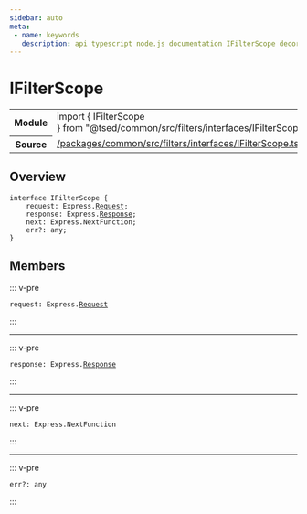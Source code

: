 ```yaml
---
sidebar: auto
meta:
 - name: keywords
   description: api typescript node.js documentation IFilterScope decorator
---
```

# IFilterScope <Badge text="Decorator" type="decorator"/>
<!-- Summary -->
<section class="symbol-info"><table class="is-full-width"><tbody><tr><th>Module</th><td><div class="lang-typescript"><span class="token keyword">import</span> { IFilterScope }&nbsp;<span class="token keyword">from</span>&nbsp;<span class="token string">"@tsed/common/src/filters/interfaces/IFilterScope"</span></div></td></tr><tr><th>Source</th><td><a href="https://github.com/Romakita/ts-express-decorators/blob/v4.31.4/packages/common/src/filters/interfaces/IFilterScope.ts#L0-L0">/packages/common/src/filters/interfaces/IFilterScope.ts</a></td></tr></tbody></table></section>

<!-- Overview -->
## Overview


<pre><code class="typescript-lang "><span class="token keyword">interface</span> IFilterScope <span class="token punctuation">{</span>
    request<span class="token punctuation">:</span> Express.<a href="/api/common/filters/decorators/Request.html"><span class="token">Request</span></a><span class="token punctuation">;</span>
    response<span class="token punctuation">:</span> Express.<a href="/api/common/filters/decorators/Response.html"><span class="token">Response</span></a><span class="token punctuation">;</span>
    next<span class="token punctuation">:</span> Express.NextFunction<span class="token punctuation">;</span>
    err?<span class="token punctuation">:</span> <span class="token keyword">any</span><span class="token punctuation">;</span>
<span class="token punctuation">}</span></code></pre>



<!-- Members -->




## Members


::: v-pre

<div class="method-overview">
<pre><code class="typescript-lang ">request<span class="token punctuation">:</span> Express.<a href="/api/common/filters/decorators/Request.html"><span class="token">Request</span></a></code></pre>

</div>



:::



***



::: v-pre

<div class="method-overview">
<pre><code class="typescript-lang ">response<span class="token punctuation">:</span> Express.<a href="/api/common/filters/decorators/Response.html"><span class="token">Response</span></a></code></pre>

</div>



:::



***



::: v-pre

<div class="method-overview">
<pre><code class="typescript-lang ">next<span class="token punctuation">:</span> Express.NextFunction</code></pre>

</div>



:::



***



::: v-pre

<div class="method-overview">
<pre><code class="typescript-lang ">err?<span class="token punctuation">:</span> <span class="token keyword">any</span></code></pre>

</div>



:::
